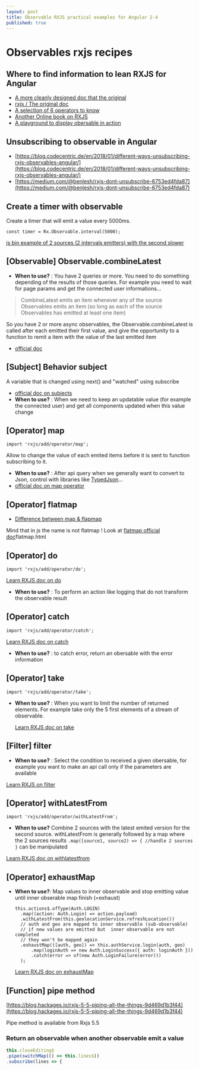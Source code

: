 ```yaml
---
layout: post
title: Observable RXJS practical examples for Angular 2-4
published: true
---
```


# Observables rxjs recipes

## Where to find information to lean RXJS for Angular

* [A more cleanly designed doc that the original](https://www.learnrxjs.io)
* [rxjs / The original doc](http://reactivex.io/rxjs/)
* [A selection of 6 operators to know](https://netbasal.com/rxjs-six-operators-that-you-must-know-5ed3b6e238a0)
* [Another Online book on RXJS](http://xgrommx.github.io/rx-book/content/observable)
* [A playground to display obersable in action](https://rxviz.com/examples/chess-game)

## Unsubscribing to observable in Angular

* [https://blog.codecentric.de/en/2018/01/different-ways-unsubscribing-rxjs-observables-angular/](https://blog.codecentric.de/en/2018/01/different-ways-unsubscribing-rxjs-observables-angular/)
* [https://medium.com/@benlesh/rxjs-dont-unsubscribe-6753ed4fda87](https://medium.com/@benlesh/rxjs-dont-unsubscribe-6753ed4fda87)

## Create a timer with observable

Create a timer that will emit a value every 5000ms.

```text
const timer = Rx.Observable.interval(5000);
```

[js bin example of 2 sources \(2 intervals emitters\) with the second slower](http://jsbin.com/vujekucuxa/1)

## \[Observable\] Observable.combineLatest

* **When to use?** : You have 2 queries or more. You need to do something depending of the results of those queries. For example  you need to wait for page params and get the connected user informations...

> CombineLatest emits an item whenever any of the source Observables emits an item \(so long as each of the source Observables has emitted at least one item\)

So you have 2 or more async observables, the Observable.combineLatest is called after each emitted their first value, and give the opportunity to a function to remit a item with the value of the last emitted item

* [official doc](http://reactivex.io/documentation/operators/combinelatest.html)

## \[Subject\] Behavior subject

A variable that is changed using next\(\) and "watched" using subscribe

* [official doc on subjects](http://reactivex.io/documentation/subject.html)
* **When to use?** : When we need to keep an updatable value \(for example the connected user\) and get all components updated when this value change

## \[Operator\] map

`import 'rxjs/add/operator/map';`

Allow to change the value of each emited items before it is sent to function subscribing to it.

* **When to use?** : After api query when we generally want to convert to Json, control with libraries like [TypedJson](https://github.com/JohnWeisz/TypedJSON)...
* [ official doc on map operator](http://reactivex.io/documentation/operators/map.html)

## \[Operator\] flatmap

* [Difference between map & flapmap](https://namitamalik.github.io/Map-vs-FlatMap/)

Mind that in js the name is not flatmap ! Look at [flatmap official doc](http://reactivex.io/documentation/operators/)flatmap.html

## \[Operator\] do

`import 'rxjs/add/operator/do';`

[Learn RXJS doc on do](https://www.learnrxjs.io/operators/utility/do.html)

* **When to use?** : To perform an action like logging that do not transform the observable result

## \[Operator\] catch

`import 'rxjs/add/operator/catch';`

[Learn RXJS doc on catch](https://www.learnrxjs.io/operators/error_handling/catch.html)

* **When to use?** : to catch error, return an obersable with the error information

## \[Operator\] take

`import 'rxjs/add/operator/take';`

* **When to use?** : When you want to limit the number of returned elements. For example take only the 5 first elements of a stream of observable.

  [Learn RXJS doc on take](https://www.learnrxjs.io/operators/filtering/take.html)

## \[Filter\] filter

* **When to use?** : Select the condition to received a given obersable, for example you want to make an api call only if the parameters are available 

[Learn RXJS on filter](https://www.learnrxjs.io/operators/filtering/filter.html)

## \[Operator\] withLatestFrom

`import 'rxjs/add/operator/withLatestFrom';`

* **When to use?** Combine 2 sources with the latest emited version for the second source. withLatestFrom is generally followed by a map where the 2 sources results `.map([source1, source2) => { //handle 2 sources }` can be manipulated

[Learn RXJS doc on withlatestfrom](https://www.learnrxjs.io/operators/combination/withlatestfrom.html)

## \[Operator\] exhaustMap

* **When to use?**: Map values to inner observable and stop emitting value until inner obserable map finish \(=exhaust\)

  ```text
  this.actions$.ofType(Auth.LOGIN)
    .map((action: Auth.Login) => action.payload)
    .withLatestFrom(this.geolocationService.refreshLocation())
    // auth and geo are mapped to inner observable (sub-observable)
    // if new values are emitted but  inner observable are not completed
    // they won't be mapped again
    .exhaustMap(([auth, geo]) => this.authService.login(auth, geo)
        .map(loginAuth => new Auth.LoginSuccess({ auth: loginAuth }))
        .catch(error => of(new Auth.LoginFailure(error)))
    );
  ```

  [Learn RXJS doc on exhaustMap](https://github.com/btroncone/learn-rxjs/blob/master/operators/transformation/exhaustmap.md)

## \[Function\] pipe method

[https://blog.hackages.io/rxjs-5-5-piping-all-the-things-9d469d1b3f44](https://blog.hackages.io/rxjs-5-5-piping-all-the-things-9d469d1b3f44)

Pipe method is available from Rxjs 5.5

### Return an observable when another observable emit a value

```typescript
this.closeEditing$ 
.pipe(switchMap(() => this.lines$))
.subscribe(lines => {
```

